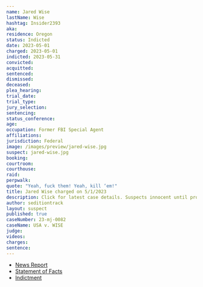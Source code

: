 ```yaml
---
name: Jared Wise
lastName: Wise
hashtag: Insider2393
aka:
residence: Oregon
status: Indicted
date: 2023-05-01
charged: 2023-05-01
indicted: 2023-05-31
convicted:
acquitted:
sentenced:
dismissed:
deceased:
plea_hearing:
trial_date:
trial_type:
jury_selection:
sentencing:
status_conference:
age:
occupation: Former FBI Special Agent
affiliations:
jurisdiction: Federal
image: /images/preview/jared-wise.jpg
suspect: jared-wise.jpg
booking:
courtroom:
courthouse:
raid:
perpwalk:
quote: "Yeah, fuck them! Yeah, kill ‘em!"
title: Jared Wise charged on 5/1/2023
description: Click for latest case details. Suspects innocent until proven guilty.
author: seditiontrack
layout: suspect
published: true
caseNumber: 23-mj-0082
caseName: USA v. WISE
judge:
videos:
charges:
sentence:
---
```

- [News Report](https://www.nbcnews.com/politics/justice-department/fbi-says-former-agent-arrested-jan-6-called-officers-nazis-rcna82567)
- [Statement of Facts](https://storage.courtlistener.com/recap/gov.uscourts.ord.173019/gov.uscourts.ord.173019.1.1.pdf)
- [Indictment](https://storage.courtlistener.com/recap/gov.uscourts.dcd.255972/gov.uscourts.dcd.255972.9.0.pdf)

